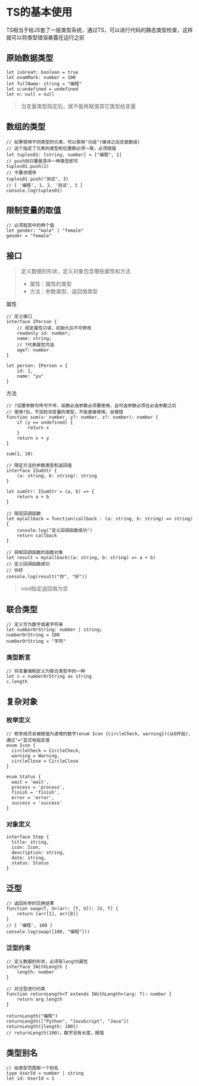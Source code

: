 # TS的基本使用

TS相当于给JS套了一层类型系统，通过TS，可以进行代码的静态类型检查，这样就可以将类型错误暴露在运行之前

## 原始数据类型

```tsx
let isGreat: boolean = true
let examMark: number = 100
let fullName: string = "编程"
let u:undefined = undefined
let n: null = null
```

> 当变量类型指定后，就不能再赋值其它类型给变量

## 数组的类型

```tsx
// 如果使用不同类型的元素，可以使用"元组"(编译之后还是数组)
// 这个指定了元素的类型和位置都必须一致，必须赋值
let tuples01: [string, number] = ["编程", 1]
// push则只要是其中一种类型即可
tuples01.push(2)
// 不要求顺序
tuples01.push("测试", 3)
// [ '编程', 1, 2, '测试', 3 ]
console.log(tuples01)
```

## 限制变量的取值

```tsx
// 必须取其中的两个值
let gender: "male" | "female"
gender = "female"
```

## 接口

> 定义数据的形状，定义对象包含哪些属性和方法
>
> - 属性：属性的类型
> - 方法：参数类型、返回值类型

属性

```tsx
// 定义接口
interface IPerson {
    // 规定属性只读，初始化后不可修改
    readonly id: number;
    name: string;
    // ?代表属性可选
    age?: number
}

let person: IPerson = {
    id: 1,
    name: "yu"
}
```

方法

```tsx
// ?设置参数可传可不传，函数必选参数必须要使用，且可选参数必须在必选参数之后
// 使用?后，不加检测变量的类型，不能直接使用，会报错
function sum(x: number, y?: number, z?: number): number {
    if (y == undefined) {
        return x
    }
    return x + y
}

sum(1, 10)

// 限定方法的参数类型和返回值
interface ISumStr {
    (a: string, b: string): string
}

let sumStr: ISumStr = (a, b) => {
    return a + b
}

// 限定回调函数
let myCallback = function(callback : (a: string, b: string) => string) {
    console.log("定义回调函数成功")
    return callback
}

// 获取回调函数的函数对象
let result = myCallback((a: string, b: string) => a + b)
// 定义回调函数成功
// 你好
console.log(result("你", "好"))
```

> void指定返回值为空

## 联合类型

```tsx
// 定义可为数字或者字符串
let numberOrString: number | string;
numberOrString = 100
numberOrString = "字符"
```

### 类型断言

```tsx
// 将变量强制定义为联合类型中的一种
let c = numberOrString as string
c.length
```

## 复杂对象

### 枚举定义

```tsx
// 枚举成员会被赋值为递增的数字(enum Icon {circleCheck, warning})(从0开始)，通过"="显式地指定值
enum Icon {
  circleCheck = CircleCheck,
  warning = Warning,
  circleClose = CircleClose
}

enum Status {
  wait = 'wait',
  process = 'process',
  finish = 'finish',
  error = 'error',
  success = 'success'
}
```

### 对象定义

```tsx
interface Step {
  title: string,
  icon: Icon,
  description: string,
  date: string,
  status: Status
}
```

## 泛型

```tsx
// 返回形参的交换结果
function swap<T, U>(arr: [T, U]): [U, T] {
    return [arr[1], arr[0]]
}
// [ '编程', 100 ]
console.log(swap([100, "编程"]))
```

### 泛型约束

```tsx
// 定义数据的形状，必须有length属性
interface IWithLength {
    length: number
}

// 对泛型进行约束
function returnLength<T extends IWithLength>(arg: T): number {
    return arg.length
}

returnLength("编程")
returnLength(["Python", "JavaScript", "Java"])
returnLength({length: 100})
// returnLength(100)，数字没有长度，报错
```

## 类型别名

```tsx
// 给类型范围取一个别名
type UserId = number | string
let id: UserId = 1
```
